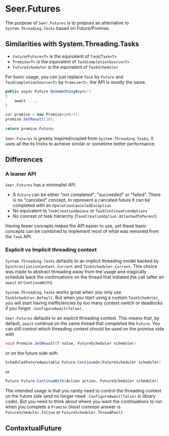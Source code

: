 # Seer.Futures
The purpose of `Seer.Futures` is to propose an alternative to `System.Threading.Tasks` based on Future/Promise.

## Similarities with System.Threading.Tasks
- `Future`/`Future<T>` is the equivalent of `Task`/`Task<T>`
-  `Promise<T>` is the equivalent of `TaskCompletionSource<T>`
- `FutureScheduler` is the equivalent of `TaskScheduler`

For basic usage, you can just replace `Task` by `Future` and `TaskCompletionSource<T>` by `Promise<T>`, the API is mostly the same.

```c#
public async Future DoSomethingAsync()
{
    await ...;
}
```

```c#
var promise = new Promise<int>();
promise.SetResult(10);
...
return promise.Future;

```

`Seer.Futures` is greatly inspired/copied from `System.Threading.Tasks`, it uses all the its tricks to acheive similar or sometime better performance.

## Differences
### A leaner API
`Seer.Futures` has a minimalist API.
- A `Future` can be either "not completed", "succeeded" or "failed". There is no "canceled" concept, to represent a canceled future it can be completed with an `OperationCanceledException`
- No equivalent to `TaskCreationOpions` or `TaskContinuationOptions`
- No concept of task hierarchy (`TaskCreationOption.AttachedToParent`)

Having fewer concepts makes the API easier to use, yet these basic concepts can be combined to implement most of what was removed from the `Task` API.

### Explicit vs Implicit threading context
`System.Threading.Tasks` defaults to an implicit threading model backed by `SynchronizationContext.Current` and `TaskScheduler.Current`. This choice was made to abstract threading away from the usage and magically schedule back the continuations on the thread that initiated the call (after an `await` or `ContinueWith`).

`System.Threading.Tasks` works great when you only use `TaskScheduler.Default`. But when you start using a custom `TaskScheduler`, you will start having inefficiencies by too many context switch or deadlocks if you forgot `.ConfigureAwait(false)`.

`Seer.Futures` defaults to an explicit threading context. This means that, by default, `await` continue on the same thread that completed the `Future`. You can still control which threading context should be used on the promise side with
```c#
void Promise.SetResult(T value, FutureScheduler scheduler)
```
 or on the future side with
 ```c#
 ScheduledFutureAwaitable Future.ContinueOn(FutureScheduler scheduler)
 ```
or
```c#
Future Future.ContinueWith(Action action, FutureScheduler scheduler)
```

The intended usage is that you rarely need to control the threading context on the future side (and no longer need `.ConfigureAwait(false)` in library code). But you need to think about where you want the continuations to run when you complete a `Promise` (most common answer is `FutureScheduler.Inline` or `FutureScheduler.ThreadPool`).

## ContextualFuture
